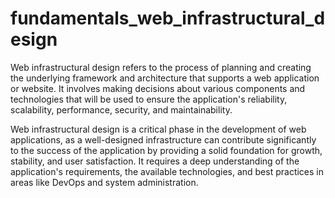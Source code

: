 # fundamentals_web_infrastructural_design

Web infrastructural design refers to the process of planning and creating the underlying framework and architecture that supports a web application or website. It involves making decisions about various components and technologies that will be used to ensure the application's reliability, scalability, performance, security, and maintainability.

Web infrastructural design is a critical phase in the development of web applications, as a well-designed infrastructure can contribute significantly to the success of the application by providing a solid foundation for growth, stability, and user satisfaction. It requires a deep understanding of the application's requirements, the available technologies, and best practices in areas like DevOps and system administration.
